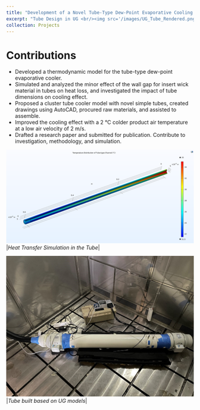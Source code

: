 ```yaml
---
title: "Development of a Novel Tube-Type Dew-Point Evaporative Cooling Model"
excerpt: "Tube Design in UG <br/><img src='/images/UG_Tube_Rendered.png'>"
collection: Projects
---
```

Contributions
======
*	Developed a thermodynamic model for the tube-type dew-point evaporative cooler.
*	Simulated and analyzed the minor effect of the wall gap for insert wick material in tubes on heat loss, and investigated the impact of tube dimensions on cooling effect.
*	Proposed a cluster tube cooler model with novel simple tubes, created drawings using AutoCAD, procured raw materials, and assisted to assemble.
*	Improved the cooling effect with a 2 ℃ colder product air temperature at a low air velocity of 2 m/s.
*	Drafted a research paper and submitted for publication. Contribute to investigation, methodology, and simulation.

![Hardware Platform](/images/UG_Tube.png)
|*Heat Transfer Simulation in the Tube*|

![Hardware Platform](/images/Tube_Real.jpg)
|*Tube built based on UG models*|
